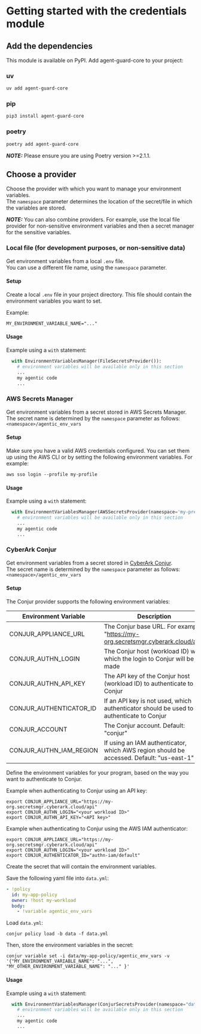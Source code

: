 # Getting started with the credentials module

## Add the dependencies

This module is available on PyPI. Add agent-guard-core to your project:

### uv
```bash
uv add agent-guard-core
```

### pip
```bash
pip3 install agent-guard-core
```


### poetry
```bash
poetry add agent-guard-core
```

**_NOTE:_** Please ensure you are using Poetry version >=2.1.1.

## Choose a provider

Choose the provider with which you want to manage your environment variables.  
The `namespace` parameter determines the location of the secret/file in which the variables are stored.   

**_NOTE:_** You can also combine providers. For example, use the local file provider for non-sensitive environment variables and then a secret manager for the sensitive variables.

### Local file (for development purposes, or non-sensitive data)

Get environment variables from a local `.env` file.  
You can use a different file name, using the `namespace` parameter.

#### Setup

Create a local `.env` file in your project directory. This file should contain the environment variables you want to set.

Example:

```dotenv
MY_ENVIRONMENT_VARIABLE_NAME="..."
```

#### Usage

Example using a `with` statement:

```python
  with EnvironmentVariablesManager(FileSecretsProvider()):
    # environment variables will be available only in this section
    ...
    my agentic code
    ...
```

### AWS Secrets Manager

Get environment variables from a secret stored in AWS Secrets Manager.  
The secret name is determined by the `namespace` parameter as follows: `<namespace>/agentic_env_vars`

#### Setup

Make sure you have a valid AWS credentials configured. You can set them up using the AWS CLI or by setting the following environment variables. For example:

```shell
aws sso login --profile my-profile
```

#### Usage

Example using a `with` statement:

```python
  with EnvironmentVariablesManager(AWSSecretsProvider(namespace='my-prefix')):
    # environment variables will be available only in this section
    ...
    my agentic code
    ...
```

### CyberArk Conjur

Get environment variables from a secret stored in [CyberArk Conjur](https://www.conjur.org/).  
The secret name is determined by the `namespace` parameter as follows: `<namespace>/agentic_env_vars`

#### Setup

The Conjur provider supports the following environment variables:

| Environment Variable    | Description                                                                               | Required?                                  |
|-------------------------|-------------------------------------------------------------------------------------------|--------------------------------------------|
| CONJUR_APPLIANCE_URL    | The Conjur base URL. For example, "https://my-org.secretsmgr.cyberark.cloud/api"          | Yes                                        |
| CONJUR_AUTHN_LOGIN      | The Conjur host (workload ID) with which the login to Conjur will be made                 | Yes                                        |
| CONJUR_AUTHN_API_KEY    | The API key of the Conjur host (workload ID) to authenticate to Conjur                    | Yes, if API key authentication is used     |
| CONJUR_AUTHENTICATOR_ID | If an API key is not used, which authenticator should be used to authenticate to Conjur   | Yes, if API key authentication is not used |
| CONJUR_ACCOUNT          | The Conjur account. Default: "conjur"                                                     | No                                         |
| CONJUR_AUTHN_IAM_REGION | If using an IAM authenticator, which AWS region should be accessed. Default: "us-east-1"  | No                                         |

Define the environment variables for your program, based on the way you want to authenticate to Conjur.

Example when authenticating to Conjur using an API key:

```shell
export CONJUR_APPLIANCE_URL="https://my-org.secretsmgr.cyberark.cloud/api"
export CONJUR_AUTHN_LOGIN="<your workload ID>"
export CONJUR_AUTHN_API_KEY="<API key>"
```

Example when authenticating to Conjur using the AWS IAM authenticator:

```shell
export CONJUR_APPLIANCE_URL="https://my-org.secretsmgr.cyberark.cloud/api"
export CONJUR_AUTHN_LOGIN="<your workload ID>"
export CONJUR_AUTHENTICATOR_ID="authn-iam/default"
```

Create the secret that will contain the environment variables.

Save the following yaml file into `data.yml`:

```yaml
- !policy
  id: my-app-policy
  owner: !host my-workload
  body:
    - !variable agentic_env_vars
```

Load `data.yml`:

```shell
conjur policy load -b data -f data.yml
```

Then, store the environment variables in the secret:

```shell
conjur variable set -i data/my-app-policy/agentic_env_vars -v '{"MY_ENVIRONMENT_VARIABLE_NAME": "...", "MY_OTHER_ENVIRONMENT_VARIABLE_NAME": "..." }'
```

#### Usage

Example using a `with` statement:

```python
  with EnvironmentVariablesManager(ConjurSecretsProvider(namespace="data/my-app-policy")):
    # environment variables will be available only in this section
    ...
    my agentic code
    ...
```
